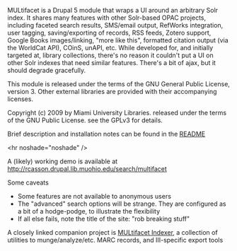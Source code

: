 MULtifacet is a Drupal 5 module that wraps a UI around an arbitrary Solr index.
It shares many features with other Solr-based OPAC projects, including faceted
search results, SMS/email output, RefWorks integration, user tagging,
saving/exporting of records, RSS feeds, Zotero support, Google Books
images/linking, "more like this", formatted citation output (via the WorldCat
API), COinS, unAPI, etc. While developed for, and initially targeted at,
library collections, there's no reason it couldn't put a UI on other Solr
indexes that need similar features. There's a bit of ajax, but it should
degrade gracefully.

This module is released under the terms of the GNU General Public License,
version 3.  Other external libraries are provided with their accompanying
licenses.

Copyright (c) 2009 by Miami University Libraries.
released under the terms of the GNU Public License.
see the GPLv3 for details.

Brief description and installation notes can be found in the <a href='http://multifacet.googlecode.com/svn/trunk/README'>README</a>


&lt;hr noshade="noshade" /&gt;



A (likely) working demo is available at http://rcasson.drupal.lib.muohio.edu/search/multifacet

Some caveats
<ul>
<li>Some features are not available to anonymous users</li>
<li>The "advanced" search options will be strange.  They are configured as a bit of a hodge-podge, to illustrate the flexibility</li>
<li>If all else fails, note the title of the site: "rob breaking stuff"</li>
</ul>

A closely linked companion project is <a href='http://code.google.com/p/multifacet-indexer/'>MULtifacet Indexer</a>, a collection of utilities to munge/analyze/etc. MARC records, and III-specific export tools